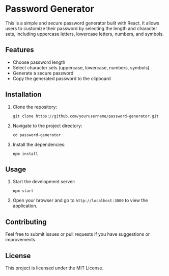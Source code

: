 # Password Generator

This is a simple and secure password generator built with React. It allows users to customize their password by selecting the length and character sets, including uppercase letters, lowercase letters, numbers, and symbols.

## Features

- Choose password length
- Select character sets (uppercase, lowercase, numbers, symbols)
- Generate a secure password
- Copy the generated password to the clipboard

## Installation

1. Clone the repository:
   ```
   git clone https://github.com/yourusername/password-generator.git
   ```
2. Navigate to the project directory:
   ```
   cd password-generator
   ```
3. Install the dependencies:
   ```
   npm install
   ```

## Usage

1. Start the development server:
   ```
   npm start
   ```
2. Open your browser and go to `http://localhost:3000` to view the application.

## Contributing

Feel free to submit issues or pull requests if you have suggestions or improvements.

## License

This project is licensed under the MIT License.